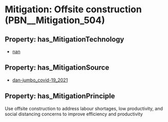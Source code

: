 # Mitigation: __Offsite construction__ (PBN__Mitigation_504)

## Property: has_MitigationTechnology

* [nan](../Technology/PBN__Technology_22)

## Property: has_MitigationSource

* [dan-jumbo_covid-19_2021](../Article/PBN__Article_210)

## Property: has_MitigationPrinciple

Use offsite construction to address labour shortages, low productivity, and social distancing concerns to improve efficiency and productivity


